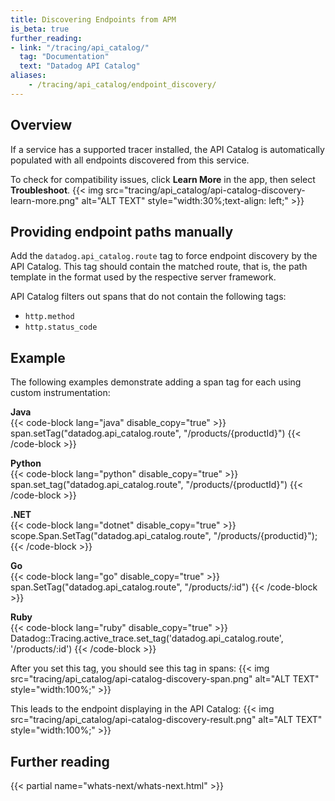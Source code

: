 ```yaml
---
title: Discovering Endpoints from APM
is_beta: true
further_reading:
- link: "/tracing/api_catalog/"
  tag: "Documentation"
  text: "Datadog API Catalog"
aliases:
    - /tracing/api_catalog/endpoint_discovery/
---
```


## Overview
If a service has a supported tracer installed, the API Catalog is automatically populated with all endpoints discovered from this service. 

To check for compatibility issues, click **Learn More** in the app, then select **Troubleshoot**.
{{< img src="tracing/api_catalog/api-catalog-discovery-learn-more.png" alt="ALT TEXT" style="width:30%;text-align: left;" >}}

## Providing endpoint paths manually
Add the `datadog.api_catalog.route` tag to force endpoint discovery by the API Catalog.
This tag should contain the matched route, that is, the path template in the format used by the respective server framework.

<div class="alert alert-info">API Catalog filters out spans that do not contain the following tags:<ul>
<li> <code>http.method</code>
<li> <code>http.status_code</code></ul>
</div>

## Example
The following examples demonstrate adding a span tag for each using custom instrumentation:

**Java**\
{{< code-block lang="java" disable_copy="true" >}}
span.setTag("datadog.api_catalog.route", "/products/{productId}")
{{< /code-block >}}

**Python**\
{{< code-block lang="python" disable_copy="true" >}}
span.set_tag("datadog.api_catalog.route", "/products/{productId}")
{{< /code-block >}}

**.NET**\
{{< code-block lang="dotnet" disable_copy="true" >}}
scope.Span.SetTag("datadog.api_catalog.route", "/products/{productid}");
{{< /code-block >}}

**Go**\
{{< code-block lang="go" disable_copy="true" >}}
span.SetTag("datadog.api_catalog.route", "/products/:id")
{{< /code-block >}}

**Ruby**\
{{< code-block lang="ruby" disable_copy="true" >}}
Datadog::Tracing.active_trace.set_tag('datadog.api_catalog.route', '/products/:id')
{{< /code-block >}}

After you set this tag, you should see this tag in spans:
{{< img src="tracing/api_catalog/api-catalog-discovery-span.png" alt="ALT TEXT" style="width:100%;" >}}

This leads to the endpoint displaying in the API Catalog:
{{< img src="tracing/api_catalog/api-catalog-discovery-result.png" alt="ALT TEXT" style="width:100%;" >}}

## Further reading

{{< partial name="whats-next/whats-next.html" >}}

[8]: /api/latest/api-management
